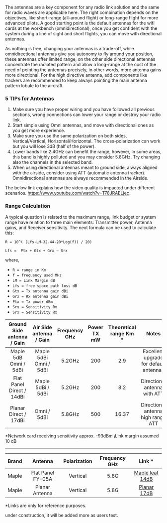 The antennas are a key component for any radio link solution and the same   for radio waves are applicable here. The right combination depends on the objectives, like short-range (all-around flight) or long-range flight for more advanced pilots. A good starting point is the default antennas for the wifi cards at the workbench (omnidirectional), once you get confident with the system during a line of sight and short flights, you can move with directional antennas. 

As nothing is free, changing your antennas is a trade-off, while omnidirectional antennas give you autonomy to fly around your position, these antennas offer limited range, on the other side directional antennas concentrate the radiated pattern and allow a long-range at the cost of the need of pointing the antennas precisely, in other words, more antenna gains more directional. For the high directive antenna, add components like trackers are recommended to keep always pointing the main antenna pattern lobule to the aircraft.

### 5 TIPs for Antennas
1. Make sure you have proper wiring and you have followed all previous sections, wrong connections can lower your range or destroy your radio link.
2. Start simple using Omni antennas, and move with directional ones as you get more experience. 
3. Make sure you use the same polarization on both sides, Vertical/Vertical, Horizontal/Horizontal. The cross-polarization can work but you will lose 3dB (half of the power).
4. Lower bands like 2.4GHz can benefit the range, however, in some areas, this band is highly polluted and you may consider 5.8GHz. Try changing also the channels in the selected band. 
5. When using directional antennas meant to ground side, always aligned with the airside, consider using ATT (automatic antenna tracker). Omnidirectional antennas are always recommended in the Airside.

The below link explains how the video quality is impacted under different scenarios.
https://www.youtube.com/watch?v=T78JRAELjec

### Range Calculation 
A typical question is related to the maximum range, link budget or system range have relation to three main elements: Transmitter power, Antenna gains, and Receiver sensitivity. The next formula can be used to calculate  this:

`R = 10^( (Lfs-LM-32.44-20*Log(f)) / 20)`

`Lfs =  Ptx + Gtx + Grx – Srx `

 where,
* `R = range in Km`
* `f = frequency used MHz` 
* `LM = Link Margin dB`
* `Lfs = free space path loss dB`
* `Gtx = Tx antenna gain dBi`
* `Grx = Rx antenna gain dBi`
* `Ptx = Tx power dBm`
* `Srx = Sensitivity Rx`
* `Srx = Sensitivity Rx`

| Ground Side antenna / Gain | Air Side antenna / Gain | Frequency GHz | Power TX mW | Theoretical range Km * | Notes |
|:---:|:---:|:---:|:---:|:---:|:---:|  
| Maple 5dB Omni  / 5dBi | Maple 5dBi Omni / 5dBi | 5.2GHz | 200 | 2.9 | Excellent upgrade for default antennas | 
| Flat Panel Direct / 14dBi | Maple 5dBi / 5dBi | 5.2GHz | 200 | 8.2 | Directional antenna with ATT |
| Planar Direct / 17dBi | Omni / 5dBi | 5.8GHz | 500 | 16.37 | Directional antenna high range ATT |

*Network card receiving sensitivity approx. -93dBm
¡Link margin assumed 10 dB


***

| Brand | Antenna | Polarization | Frequency GHz | Link * |
|:---:|:---:|:---:|:---:|:---:|  
| Maple | Flat Panel FY-05A | Vertical | 5.8G | [Maple leaf 14dB](https://de.aliexpress.com/item/1005002363442414.html?spm=a2g0o.detail.1000060.1.503d7a06Df2DUH&gps-id=pcDetailBottomMoreThisSeller&scm=1007.13339.169870.0&scm_id=1007.13339.169870.0&scm-url=1007.13339.169870.0&pvid=30e1916d-79e8-4bfb-83ba-eef6777847aa&_t=gps-id:pcDetailBottomMoreThisSeller,scm-url:1007.13339.169870.0,pvid:30e1916d-79e8-4bfb-83ba-eef6777847aa,tpp_buckets:668%230%23131923%2335_668%230%23131923%2335_668%23888%233325%2315_668%23888%233325%2315_668%232846%238112%231997_668%235811%2327188%2383_668%232717%237558%23140_668%231000022185%231000066058%230_668%233468%2315612%23327_668%232846%238112%231997_668%235811%2327188%2383_668%232717%237558%23140_668%233164%239976%23381_668%233468%2315612%23327) |
| Maple | Planar Antenna  | Vertical | 5.8G | [Planar 17dB](https://de.aliexpress.com/item/32989509234.html?spm=a2g0o.detail.1000014.1.61b153755LLnFy&gps-id=pcDetailBottomMoreOtherSeller&scm=1007.13338.192131.0&scm_id=1007.13338.192131.0&scm-url=1007.13338.192131.0&pvid=1dfa41c1-d87c-4da2-8620-67be3840574e&_t=gps-id:pcDetailBottomMoreOtherSeller,scm-url:1007.13338.192131.0,pvid:1dfa41c1-d87c-4da2-8620-67be3840574e,tpp_buckets:668%230%23131923%2378_668%23888%233325%2320_3338%230%23192131%230_3338%233142%239890%238_668%232846%238107%231934_668%232717%237565%23731_668%231000022185%231000066059%230_668%233422%2315392%23445) |

*Links are only for reference purposes. 

under construction, it will be added more as users test.  
